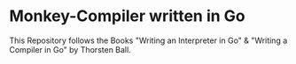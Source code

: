 # Monkey-Compiler written in Go

This Repository follows the Books "Writing an Interpreter in Go" & "Writing a Compiler in Go" by Thorsten Ball.
